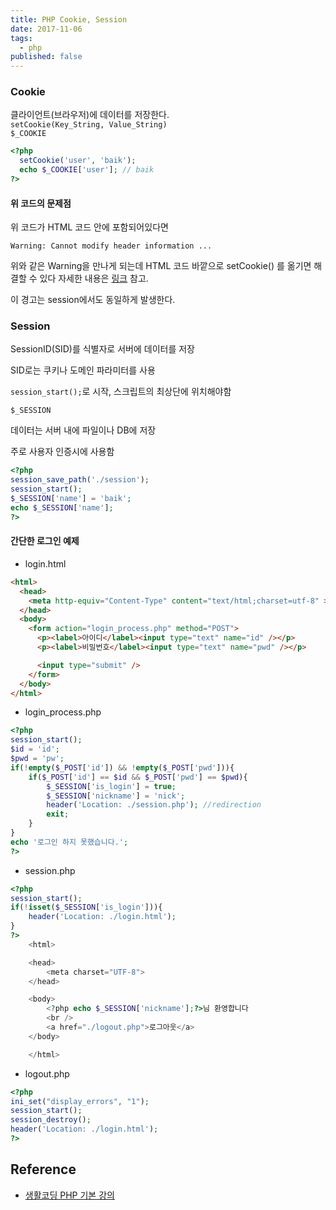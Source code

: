 ```yaml
---
title: PHP Cookie, Session
date: 2017-11-06
tags: 
  - php
published: false
---
```


### Cookie

클라이언트(브라우저)에 데이터를 저장한다.  
`setCookie(Key_String, Value_String)`  
`$_COOKIE`

```php
<?php
  setCookie('user', 'baik');
  echo $_COOKIE['user']; // baik
?>
```

#### 위 코드의 문제점

위 코드가 HTML 코드 안에 포함되어있다면 

`Warning: Cannot modify header information ...`

위와 같은 Warning을 만나게 되는데 HTML 코드 바깥으로 setCookie() 를 옮기면 해결할 수 있다 자세한 내용은 [링크](https://stackoverflow.com/questions/2658083/setcookie-cannot-modify-header-information-headers-already-sent) 참고.

이 경고는 session에서도 동일하게 발생한다.

### Session

SessionID(SID)를 식별자로 서버에 데이터를 저장

SID로는 쿠키나 도메인 파라미터를 사용

`session_start();`로 시작, 스크립트의 최상단에 위치해야함

`$_SESSION`

데이터는 서버 내에 파일이나 DB에 저장

주로 사용자 인증시에 사용함

```php
<?php
session_save_path('./session');
session_start();
$_SESSION['name'] = 'baik';
echo $_SESSION['name'];
?>
```

#### 간단한 로그인 예제

- login.html

```html
<html>
  <head>
    <meta http-equiv="Content-Type" content="text/html;charset=utf-8" >
  </head>
  <body>
    <form action="login_process.php" method="POST">
      <p><label>아이디</label><input type="text" name="id" /></p>
      <p><label>비밀번호</label><input type="text" name="pwd" /></p>

      <input type="submit" />
    </form>
  </body>
</html>
```

- login_process.php

```php
<?php
session_start();
$id = 'id';
$pwd = 'pw';
if(!empty($_POST['id']) && !empty($_POST['pwd'])){
    if($_POST['id'] == $id && $_POST['pwd'] == $pwd){
        $_SESSION['is_login'] = true;
        $_SESSION['nickname'] = 'nick';
        header('Location: ./session.php'); //redirection
        exit;
    }
}
echo '로그인 하지 못했습니다.';
?>
```

- session.php

```php
<?php
session_start();
if(!isset($_SESSION['is_login'])){
    header('Location: ./login.html');
}
?>
    <html>

    <head>
        <meta charset="UTF-8">
    </head>

    <body>
        <?php echo $_SESSION['nickname'];?>님 환영합니다
        <br />
        <a href="./logout.php">로그아웃</a>
    </body>

    </html>
```

- logout.php

```php
<?php
ini_set("display_errors", "1");
session_start();
session_destroy();
header('Location: ./login.html');
?>
```

## Reference

- [생활코딩 PHP 기본 강의](https://opentutorials.org/module/6)
